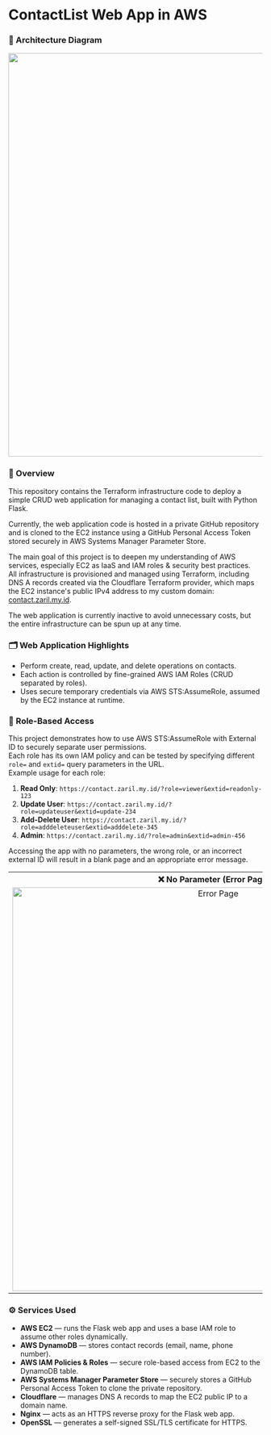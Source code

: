 # ContactList Web App in AWS

### 📐 Architecture Diagram

<img src="https://github.com/user-attachments/assets/76f8d13e-3b48-484a-844c-9b25b6efda02" width="800"/>

### 📌 Overview
This repository contains the Terraform infrastructure code to deploy a simple CRUD web application for managing a contact list, built with Python Flask.

Currently, the web application code is hosted in a private GitHub repository and is cloned to the EC2 instance using a GitHub Personal Access Token stored securely in AWS Systems Manager Parameter Store.

The main goal of this project is to deepen my understanding of AWS services, especially EC2 as IaaS and IAM roles & security best practices.  
All infrastructure is provisioned and managed using Terraform, including DNS A records created via the Cloudflare Terraform provider, which maps the EC2 instance's public IPv4 address to my custom domain: [contact.zaril.my.id](https://contact.zaril.my.id).

The web application is currently inactive to avoid unnecessary costs, but the entire infrastructure can be spun up at any time.

### 🗂️ Web Application Highlights

- Perform create, read, update, and delete operations on contacts.
- Each action is controlled by fine-grained AWS IAM Roles (CRUD separated by roles).
- Uses secure temporary credentials via AWS STS:AssumeRole, assumed by the EC2 instance at runtime.

### 🔑 Role-Based Access

This project demonstrates how to use AWS STS:AssumeRole with External ID to securely separate user permissions.  
Each role has its own IAM policy and can be tested by specifying different `role=` and `extid=` query parameters in the URL.  
Example usage for each role:

1. **Read Only**: `https://contact.zaril.my.id/?role=viewer&extid=readonly-123`  
2. **Update User**: `https://contact.zaril.my.id/?role=updateuser&extid=update-234`  
3. **Add-Delete User**: `https://contact.zaril.my.id/?role=adddeleteuser&extid=adddelete-345`  
4. **Admin**: `https://contact.zaril.my.id/?role=admin&extid=admin-456`

Accessing the app with no parameters, the wrong role, or an incorrect external ID will result in a blank page and an appropriate error message.

<table>
  <tr>
    <th style="text-align:center">❌ No Parameter (Error Page)</th>
    <th style="text-align:center">✅ Admin Page</th>
  </tr>
  <tr>
    <td align="center">
      <img src="https://github.com/user-attachments/assets/aced90bc-ebeb-46ed-9162-3c2d05566473" alt="Error Page" width="800"/>
    </td>
    <td align="center">
      <img src="https://github.com/user-attachments/assets/0c7dc5ce-d174-4b0e-b348-0ff33fe07d6e" alt="Admin Page" width="800"/>
    </td>
  </tr>
</table>

### ⚙️ Services Used

- **AWS EC2** — runs the Flask web app and uses a base IAM role to assume other roles dynamically.
- **AWS DynamoDB** — stores contact records (email, name, phone number).
- **AWS IAM Policies & Roles** — secure role-based access from EC2 to the DynamoDB table.
- **AWS Systems Manager Parameter Store** — securely stores a GitHub Personal Access Token to clone the private repository.
- **Cloudflare** — manages DNS A records to map the EC2 public IP to a domain name.
- **Nginx** — acts as an HTTPS reverse proxy for the Flask web app.
- **OpenSSL** — generates a self-signed SSL/TLS certificate for HTTPS.

